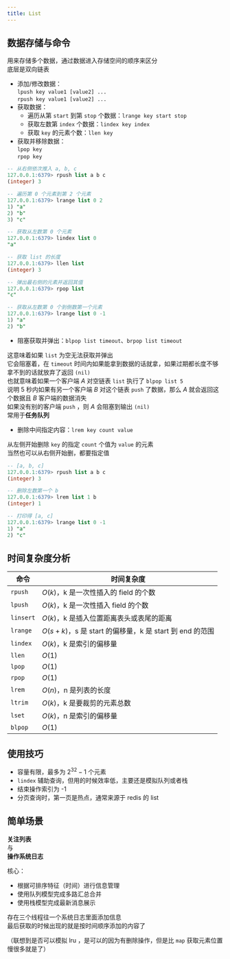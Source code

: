 ```yaml
---
title: List
---
```


## 数据存储与命令

用来存储多个数据，通过数据进入存储空间的顺序来区分  
底层是双向链表  

- 添加/修改数据：<br>`lpush key value1 [value2] ...`<br>`rpush key value1 [value2] ...`  
- 获取数据：
  - 遍历从第 `start` 到第 `stop` 个数据：`lrange key start stop`
  - 获取左数第 `index` 个数据：`lindex key index`
  - 获取 `key` 的元素个数：`llen key`  
- 获取并移除数据：<br>`lpop key`<br>`rpop key`  

<p></p>

```sql
-- 从右侧依次推入 a, b, c
127.0.0.1:6379> rpush list a b c
(integer) 3

-- 遍历第 0 个元素到第 2 个元素
127.0.0.1:6379> lrange list 0 2
1) "a"
2) "b"
3) "c"

-- 获取从左数第 0 个元素
127.0.0.1:6379> lindex list 0
"a"

-- 获取 list 的长度
127.0.0.1:6379> llen list
(integer) 3

-- 弹出最右侧的元素并返回其值
127.0.0.1:6379> rpop list
"c"

-- 获取从左数第 0 个到倒数第一个元素
127.0.0.1:6379> lrange list 0 -1
1) "a"
2) "b"
```

- 阻塞获取并弹出：`blpop list timeout`、`brpop list timeout`  

这意味着如果 `list` 为空无法获取并弹出    
它会阻塞着，在 `timeout` 时间内如果能拿到数据的话就拿，如果过期都长度不够拿不到的话就放弃了返回 `(nil)`  
也就意味着如果一个客户端 $A$ 对空链表 `list` 执行了 `blpop list 5`  
说明 5 秒内如果有另一个客户端 $B$ 对这个链表 `push` 了数据，那么 $A$ 就会返回这个数据且 $B$ 客户端的数据消失  
如果没有别的客户端 `push` ，则 $A$ 会阻塞到输出 `(nil)`    
常用于**任务队列**  

- 删除中间指定内容：`lrem key count value`  
  
从左侧开始删除 `key` 的指定 `count` 个值为 `value` 的元素  
当然也可以从右侧开始删，都要指定值

```sql
-- [a, b, c]
127.0.0.1:6379> rpush list a b c
(integer) 3

-- 删除左数第一个 b 
127.0.0.1:6379> lrem list 1 b
(integer) 1

-- 打印得 [a, c]
127.0.0.1:6379> lrange list 0 -1
1) "a"
2) "c"
```

## 时间复杂度分析

命令	|时间复杂度
-|-
`rpush`	|$O(k)$，k 是一次性插入的 field 的个数
`lpush`	|$O(k)$，k 是一次性插入 field 的个数
`linsert`	|$O(k)$，k 是插入位置距离表头或表尾的距离
`lrange`	|$O(s+k)$，s 是 start 的偏移量，k 是 start 到 end 的范围
`lindex`	|$O(k)$，k 是索引的偏移量
`llen`	|$O(1)$
`lpop`	|$O(1)$
`rpop`	|$O(1)$
`lrem`	|$O(n)$，n 是列表的长度
`ltrim`	|$O(k)$，k 是要裁剪的元素总数
`lset`	|$O(k)$，n 是索引的偏移量
`blpop`	|$O(1)$

## 使用技巧

- 容量有限，最多为 $2^{32}-1$ 个元素
- `lindex` 辅助查询，但用的时候效率低，主要还是模拟队列或者栈
- 结束操作索引为 -1  
- 分页查询时，第一页是热点，通常来源于 redis 的 list

## 简单场景

**关注列表**  
与  
**操作系统日志**  

核心：
- 根据可排序特征（时间）进行信息管理   
- 使用队列模型完成多路汇总合并
- 使用栈模型完成最新消息展示  

存在三个线程往一个系统日志里面添加信息  
最后获取的时候出现的就是按时间顺序添加的内容了  
  
（联想到是否可以模拟 lru ，是可以的因为有删除操作，但是比 `map` 获取元素位置慢很多就是了）  